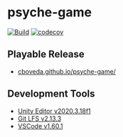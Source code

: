 # psyche-game
[![Build](https://github.com/cboveda/psyche-game/actions/workflows/main.yml/badge.svg)](https://github.com/cboveda/psyche-game/actions/workflows/main.yml)
[![codecov](https://codecov.io/gh/cboveda/psyche-game/branch/dev/graph/badge.svg?token=VODBNEAIG3)](https://codecov.io/gh/cboveda/psyche-game)

## Playable Release
- [cboveda.github.io/psyche-game/](https://cboveda.github.io/psyche-game/)

## Development Tools
-  [Unity Editor v2020.3.18f1](https://unity3d.com/unity/qa/lts-releases)
-  [Git LFS v2.13.3](https://git-lfs.github.com/)
-  [VSCode v1.60.1](https://code.visualstudio.com/)
